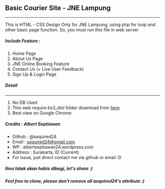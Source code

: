 ## Basic Courier Site - JNE Lampung
-------------
This is HTML - CSS Design Only for JNE Lampung, using php for loop and other basic page function. So, you must run this file in web server

##### Include Feature :
1. Home Page
2. About Us Page
3. JNE Online Booking Feature
4. Contact Us (+ Live User Feedback)
5. Sign Up & Login Page

##### Detail
------
1. No DB Used
2. This web require *bs3_dist* folder download from [here](https://github.com/axquired24/bs3_dist/) 
3. Best view on Google Chrome

##### Credits : Albert Septiawan
* Github 	: @axquired24
* Email 	: axquired24@gmail.com
* WP 		: albertseptiawan24.wordpress.com
* Address 	: Surakarta, ID (Current)
* For issue, just direct contact me via github or email :D

##### Ilmu tidak akan habis dibagi, let's share :)
##### Feel free to clone, please don't remove all axquired24's attribute :)